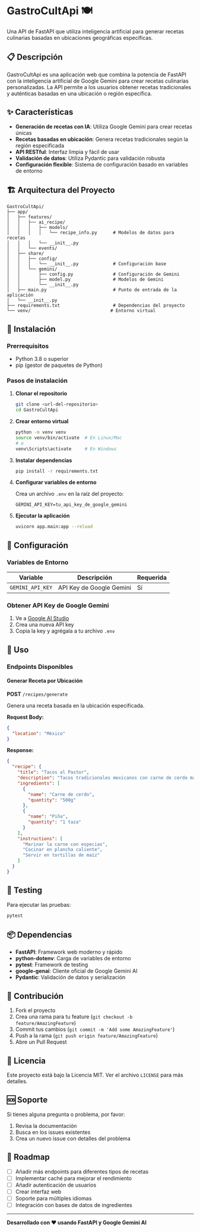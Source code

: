 # GastroCultApi 🍽️

Una API de FastAPI que utiliza inteligencia artificial para generar recetas culinarias basadas en ubicaciones geográficas específicas.

## 📋 Descripción

GastroCultApi es una aplicación web que combina la potencia de FastAPI con la inteligencia artificial de Google Gemini para crear recetas culinarias personalizadas. La API permite a los usuarios obtener recetas tradicionales y auténticas basadas en una ubicación o región específica.

## ✨ Características

- **Generación de recetas con IA**: Utiliza Google Gemini para crear recetas únicas
- **Recetas basadas en ubicación**: Genera recetas tradicionales según la región especificada
- **API RESTful**: Interfaz limpia y fácil de usar
- **Validación de datos**: Utiliza Pydantic para validación robusta
- **Configuración flexible**: Sistema de configuración basado en variables de entorno

## 🏗️ Arquitectura del Proyecto

```
GastroCultApi/
├── app/
│   ├── features/
│   │   ├── ai_recipe/
│   │   │   ├── models/
│   │   │   │   └── recipe_info.py      # Modelos de datos para recetas
│   │   │   └── __init__.py
│   │   └── events/
│   ├── share/
│   │   ├── config/
│   │   │   └── __init__.py             # Configuración base
│   │   └── gemini/
│   │       ├── config.py               # Configuración de Gemini
│   │       ├── model.py                # Modelos de Gemini
│   │       └── __init__.py
│   ├── main.py                         # Punto de entrada de la aplicación
│   └── __init__.py
├── requirements.txt                    # Dependencias del proyecto
└── venv/                              # Entorno virtual
```

## 🚀 Instalación

### Prerrequisitos

- Python 3.8 o superior
- pip (gestor de paquetes de Python)

### Pasos de instalación

1. **Clonar el repositorio**

   ```bash
   git clone <url-del-repositorio>
   cd GastroCultApi
   ```

2. **Crear entorno virtual**

   ```bash
   python -m venv venv
   source venv/bin/activate  # En Linux/Mac
   # o
   venv\Scripts\activate     # En Windows
   ```

3. **Instalar dependencias**

   ```bash
   pip install -r requirements.txt
   ```

4. **Configurar variables de entorno**

   Crea un archivo `.env` en la raíz del proyecto:

   ```env
   GEMINI_API_KEY=tu_api_key_de_google_gemini
   ```

5. **Ejecutar la aplicación**
   ```bash
   uvicorn app.main:app --reload
   ```

## 🔧 Configuración

### Variables de Entorno

| Variable         | Descripción              | Requerida |
| ---------------- | ------------------------ | --------- |
| `GEMINI_API_KEY` | API Key de Google Gemini | Sí        |

### Obtener API Key de Google Gemini

1. Ve a [Google AI Studio](https://makersuite.google.com/app/apikey)
2. Crea una nueva API key
3. Copia la key y agrégala a tu archivo `.env`

## 📖 Uso

### Endpoints Disponibles

#### Generar Receta por Ubicación

**POST** `/recipes/generate`

Genera una receta basada en la ubicación especificada.

**Request Body:**

```json
{
  "location": "México"
}
```

**Response:**

```json
{
  "recipe": {
    "title": "Tacos al Pastor",
    "description": "Tacos tradicionales mexicanos con carne de cerdo marinada",
    "ingredients": [
      {
        "name": "Carne de cerdo",
        "quantity": "500g"
      },
      {
        "name": "Piña",
        "quantity": "1 taza"
      }
    ],
    "instructions": [
      "Marinar la carne con especias",
      "Cocinar en plancha caliente",
      "Servir en tortillas de maíz"
    ]
  }
}
```

## 🧪 Testing

Para ejecutar las pruebas:

```bash
pytest
```

## 📦 Dependencias

- **FastAPI**: Framework web moderno y rápido
- **python-dotenv**: Carga de variables de entorno
- **pytest**: Framework de testing
- **google-genai**: Cliente oficial de Google Gemini AI
- **Pydantic**: Validación de datos y serialización

## 🤝 Contribución

1. Fork el proyecto
2. Crea una rama para tu feature (`git checkout -b feature/AmazingFeature`)
3. Commit tus cambios (`git commit -m 'Add some AmazingFeature'`)
4. Push a la rama (`git push origin feature/AmazingFeature`)
5. Abre un Pull Request

## 📄 Licencia

Este proyecto está bajo la Licencia MIT. Ver el archivo `LICENSE` para más detalles.

## 🆘 Soporte

Si tienes alguna pregunta o problema, por favor:

1. Revisa la documentación
2. Busca en los issues existentes
3. Crea un nuevo issue con detalles del problema

## 🔮 Roadmap

- [ ] Añadir más endpoints para diferentes tipos de recetas
- [ ] Implementar caché para mejorar el rendimiento
- [ ] Añadir autenticación de usuarios
- [ ] Crear interfaz web
- [ ] Soporte para múltiples idiomas
- [ ] Integración con bases de datos de ingredientes

---

**Desarrollado con ❤️ usando FastAPI y Google Gemini AI**
